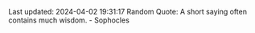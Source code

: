 Last updated: 2024-04-02 19:31:17
Random Quote: A short saying often contains much wisdom. - Sophocles